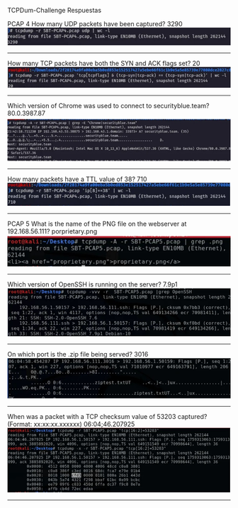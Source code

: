 
TCPDum-Challenge Respuestas 

PCAP 4
How many UDP packets have been captured? 3290
[![A‑1](Im@genes/A1.jpg)](https://raw.githubusercontent.com/nicosotomayor/tcpdum-Challenge/main/Im@genes/A1.jpg)

---

How many TCP packets have both the SYN and ACK flags set? 20
[![A‑2](Im@genes/A2.jpg)](https://raw.githubusercontent.com/nicosotomayor/tcpdum-Challenge/main/Im@genes/A2.jpg)

---
Which version of Chrome was used to connect to securityblue.team? 80.0.3987.87
[![A‑3](Im@genes/A3.jpg)](https://raw.githubusercontent.com/nicosotomayor/tcpdum-Challenge/main/Im@genes/A3.jpg)

---
How many packets have a TTL value of 38? 710
 [![A‑4](Im@genes/A4.jpg)](https://raw.githubusercontent.com/nicosotomayor/tcpdum-Challenge/main/Im@genes/A4.jpg)

---

PCAP 5
What is the name of the PNG file on the webserver at 192.168.56.111? porprietary.png
[![A‑5](Im@genes/A5.jpg)](https://raw.githubusercontent.com/nicosotomayor/tcpdum-Challenge/main/Im@genes/A5.jpg)

---
Which version of OpenSSH is running on the server? 7.9p1
[![A‑6](Im@genes/A6.jpg)](https://raw.githubusercontent.com/nicosotomayor/tcpdum-Challenge/main/Im@genes/A6.jpg)

---
On which port is the .zip file being served? 3016
[![A‑7](Im@genes/A7.jpg)](https://raw.githubusercontent.com/nicosotomayor/tcpdum-Challenge/main/Im@genes/A7.jpg)

---
When was a packet with a TCP checksum value of 53203 captured? (Format: xx:xx:xx.xxxxxx) 06:04;46.207925
[![A‑8](Im@genes/A8.jpg)](https://raw.githubusercontent.com/nicosotomayor/tcpdum-Challenge/main/Im@genes/A8.jpg)

---
